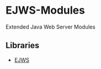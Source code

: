 # EJWS-Modules

Extended Java Web Server Modules

## Libraries

- [EJWS](https://github.com/0ddlyoko/EJWS)

